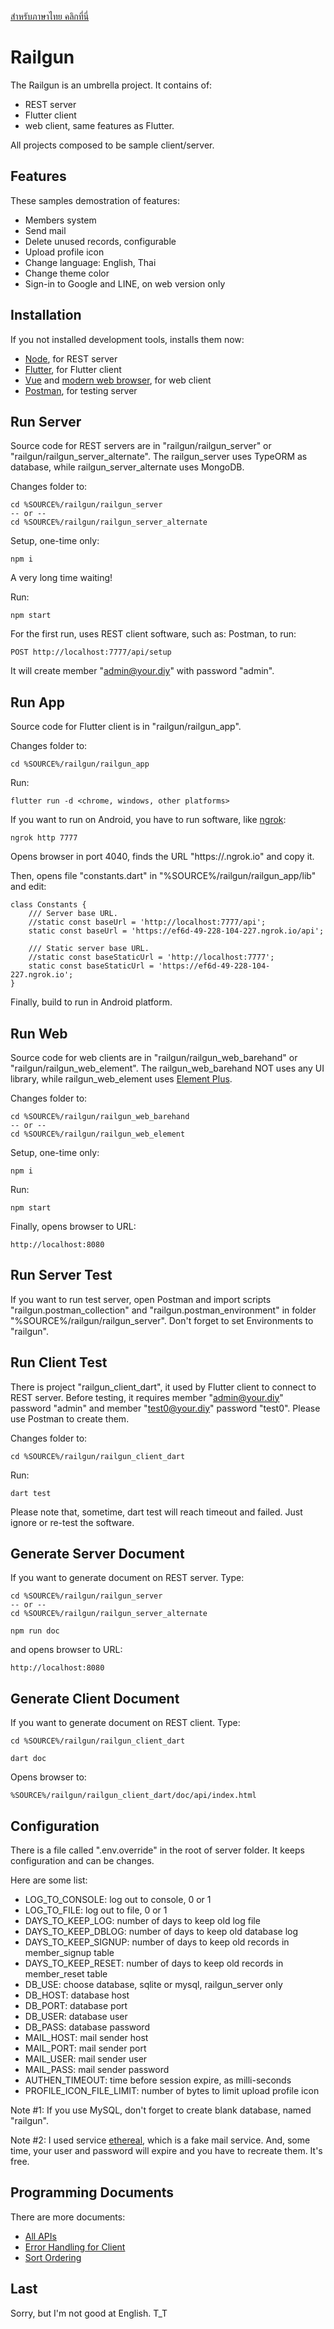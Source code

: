 [สำหรับภาษาไทย คลิกที่นี่](./README-th.md)

# Railgun

The Railgun is an umbrella project.  It contains of:

* REST server
* Flutter client
* web client, same features as Flutter.

All projects composed to be sample client/server.

## Features

These samples demostration of features:

* Members system
* Send mail
* Delete unused records, configurable
* Upload profile icon
* Change language: English, Thai
* Change theme color
* Sign-in to Google and LINE, on web version only

## Installation

If you not installed development tools, installs them now:

* [Node](https://nodejs.org), for REST server
* [Flutter](https://flutter.dev), for Flutter client
* [Vue](https://vuejs.org) and [modern web browser](https://www.google.com/chrome), for web client
* [Postman](https://www.postman.com), for testing server

## Run Server

Source code for REST servers are in "railgun/railgun_server" or "railgun/railgun_server_alternate".  The railgun_server uses TypeORM as database, while railgun_server_alternate uses MongoDB.

Changes folder to:

	cd %SOURCE%/railgun/railgun_server
	-- or --
	cd %SOURCE%/railgun/railgun_server_alternate

Setup, one-time only:

	npm i

A very long time waiting!

Run:

	npm start

For the first run, uses REST client software, such as: Postman, to run:

	POST http://localhost:7777/api/setup

It will create member "admin@your.diy" with password "admin".

## Run App

Source code for Flutter client is in "railgun/railgun_app".

Changes folder to:

	cd %SOURCE%/railgun/railgun_app

Run:

	flutter run -d <chrome, windows, other platforms>

If you want to run on Android, you have to run software, like [ngrok](https://ngrok.com):

	ngrok http 7777

Opens browser in port 4040, finds the URL "https://<random number>.ngrok.io" and copy it.

Then, opens file "constants.dart" in "%SOURCE%/railgun/railgun_app/lib" and edit:

	class Constants {
		/// Server base URL.
		//static const baseUrl = 'http://localhost:7777/api';
		static const baseUrl = 'https://ef6d-49-228-104-227.ngrok.io/api';

		/// Static server base URL.
		//static const baseStaticUrl = 'http://localhost:7777';
		static const baseStaticUrl = 'https://ef6d-49-228-104-227.ngrok.io';
	}

Finally, build to run in Android platform.

## Run Web

Source code for web clients are in "railgun/railgun_web_barehand" or "railgun/railgun_web_element".  The railgun_web_barehand NOT uses any UI library, while railgun_web_element uses [Element Plus](https://element-plus.org/en-US).

Changes folder to:

	cd %SOURCE%/railgun/railgun_web_barehand
	-- or --
	cd %SOURCE%/railgun/railgun_web_element

Setup, one-time only:

	npm i

Run:

	npm start

Finally, opens browser to URL:

	http://localhost:8080

## Run Server Test

If you want to run test server, open Postman and import scripts "railgun.postman_collection" and "railgun.postman_environment" in folder "%SOURCE%/railgun/railgun_server".  Don't forget to set Environments to "railgun".

## Run Client Test

There is project "railgun_client_dart", it used by Flutter client to connect to REST server.  Before testing, it requires member "admin@your.diy" password "admin" and member "test0@your.diy" password "test0".  Please use Postman to create them.

Changes folder to:

	cd %SOURCE%/railgun/railgun_client_dart

Run:

	dart test

Please note that, sometime, dart test will reach timeout and failed.  Just ignore or re-test the software.

## Generate Server Document

If you want to generate document on REST server.  Type:

	cd %SOURCE%/railgun/railgun_server
	-- or --
	cd %SOURCE%/railgun/railgun_server_alternate

	npm run doc

and opens browser to URL:

	http://localhost:8080

## Generate Client Document

If you want to generate document on REST client.  Type:

	cd %SOURCE%/railgun/railgun_client_dart

	dart doc

Opens browser to:

	%SOURCE%/railgun/railgun_client_dart/doc/api/index.html

## Configuration

There is a file called ".env.override" in the root of server folder.  It keeps configuration and can be changes.

Here are some list:

* LOG_TO_CONSOLE: log out to console, 0 or 1
* LOG_TO_FILE: log out to file, 0 or 1
* DAYS_TO_KEEP_LOG: number of days to keep old log file
* DAYS_TO_KEEP_DBLOG: number of days to keep old database log
* DAYS_TO_KEEP_SIGNUP: number of days to keep old records in member_signup table
* DAYS_TO_KEEP_RESET: number of days to keep old records in member_reset table
* DB_USE: choose database, sqlite or mysql, railgun_server only
* DB_HOST: database host
* DB_PORT: database port
* DB_USER: database user
* DB_PASS: database password
* MAIL_HOST: mail sender host
* MAIL_PORT: mail sender port
* MAIL_USER: mail sender user
* MAIL_PASS: mail sender password
* AUTHEN_TIMEOUT: time before session expire, as milli-seconds
* PROFILE_ICON_FILE_LIMIT: number of bytes to limit upload profile icon

Note #1: If you use MySQL, don't forget to create blank database, named "railgun".

Note #2: I used service [ethereal](https://ethereal.email), which is a fake mail service.
And, some time, your user and password will expire and you have to recreate them.  It's free.

## Programming Documents

There are more documents:

* [All APIs](./docs/APIs.md)
* [Error Handling for Client](./docs/Error%20Handling%20for%20Client.md)
* [Sort Ordering](./docs/Sort%20Ordering.md)

## Last

Sorry, but I'm not good at English. T_T
